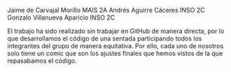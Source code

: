 Jaime de Carvajal Morillo MAIS 2A
Andrés Aguirre Cáceres INSO 2C
Gonzalo Villanueva Aparicio INSO 2C


El trabajo ha sido realizado sin trabajar en GitHub de manera directa, por lo que desarrollamos el código de una sentada participando todos los integrantes del grupo de manera equitativa.
Por ello, cada uno de nosotros solo tiene un comic que son los ajustes finales que hemos vistos de la que repasabamos el código.
